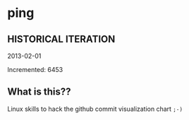 # ping

## HISTORICAL ITERATION
2013-02-01

Incremented: 6453

## What is this?? 
Linux skills to hack the github commit visualization chart `;-)`

